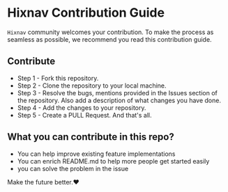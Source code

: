 # Hixnav Contribution Guide

``Hixnav`` community welcomes your contribution. To make the process as seamless as possible, we recommend you read this contribution guide.

## Contribute
- Step 1 - Fork this repository.
- Step 2 - Clone the repository to your local machine.
- Step 3 - Resolve the bugs, mentions provided in the Issues section of the repository. Also add a description of what changes you have done.
- Step 4 - Add the changes to your repository.
- Step 5 - Create a PULL Request. And that's all.

## What you can contribute in this repo?
- You can help improve existing feature implementations
- You can enrich README.md to help more people get started easily
- you can solve the problem in the issue

Make the future better.:heart:
